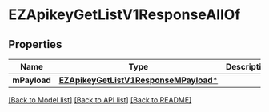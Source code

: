 # EZApikeyGetListV1ResponseAllOf

## Properties
Name | Type | Description | Notes
------------ | ------------- | ------------- | -------------
**mPayload** | [**EZApikeyGetListV1ResponseMPayload***](EZApikeyGetListV1ResponseMPayload.md) |  | 

[[Back to Model list]](../README.md#documentation-for-models) [[Back to API list]](../README.md#documentation-for-api-endpoints) [[Back to README]](../README.md)


